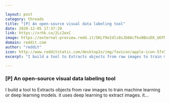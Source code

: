 ```yaml
---

layout: post
category: threads
title: "[P] An open-source visual data labeling tool"
date: 2020-12-05 17:37:29
link: https://vrhk.co/2Lc2exC
image: https://external-preview.redd.it/5KLf9eIdls8sJb0AcTkx0BozDX_UOfM96I_qka87dCw.jpg?width=420&height=219.895287958&auto=webp&crop=420:219.895287958,smart&s=f9ee23484fe94002285f4e930a4060834d4e81fe
domain: reddit.com
author: "reddit"
icon: http://www.redditstatic.com/desktop2x/img/favicon/apple-icon-57x57.png
excerpt: "I build a tool to Extracts objects from raw images to train machine learning or deep learning models. it uses deep learning to extract images. it..."

---
```


### [P] An open-source visual data labeling tool

I build a tool to Extracts objects from raw images to train machine learning or deep learning models. it uses deep learning to extract images. it...